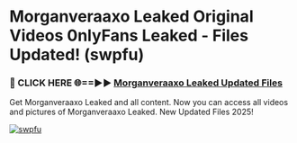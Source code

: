 # Morganveraaxo Leaked Original Videos 0nlyFans Leaked - Files Updated! (swpfu)

<h3>🔴 CLICK HERE 🌐==►► <a href="https://tinyurl.com/ehrbuxhb" rel="nofollow">Morganveraaxo Leaked Updated Files</a></h3>

Get Morganveraaxo Leaked and all content. Now you can access all videos and pictures of Morganveraaxo Leaked. New Updated Files 2025!

[![swpfu](https://i.imgur.com/lVYEuWS.gif)](https://tinyurl.com/ehrbuxhb)
